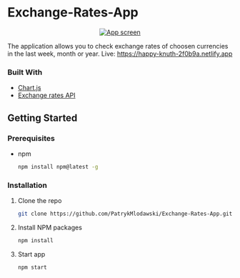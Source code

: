 # Exchange-Rates-App

<p align="center">
  <a href="https://happy-knuth-2f0b9a.netlify.app">
    <img src="https://i.ibb.co/kxJXNgP/Screenshot-from-2021-03-29-19-50-44.png" alt="App screen">
  </a>
</p>

The application allows you to check exchange rates of choosen currencies in the last week, month or year. Live: https://happy-knuth-2f0b9a.netlify.app

### Built With

* [Chart.js](https://www.chartjs.org/)
* [Exchange rates API](https://exchangerate.host/#/)

## Getting Started

### Prerequisites

* npm
  ```sh
  npm install npm@latest -g
  ```
  
### Installation

1. Clone the repo
   ```sh
   git clone https://github.com/PatrykMlodawski/Exchange-Rates-App.git
   ```
2. Install NPM packages
   ```sh
   npm install
   ```
3. Start app
   ```sh
   npm start
   ```
